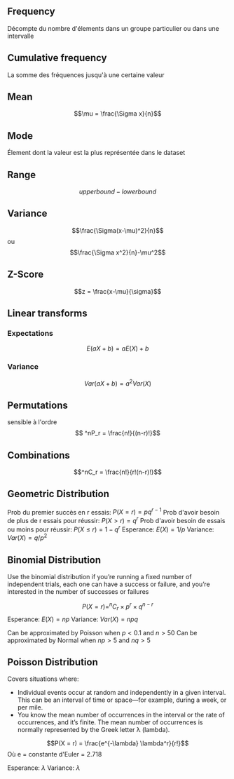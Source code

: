 
## Frequency

Décompte du nombre d'élements dans un groupe particulier ou dans une intervalle

## Cumulative frequency

La somme des fréquences jusqu'à une certaine valeur

## Mean
$$\mu = \frac{\Sigma x}{n}$$
## Mode

Élement dont la valeur est la plus représentée dans le dataset

## Range
$$upperbound - lowerbound$$
## Variance 

$$\frac{\Sigma(x-\mu)^2}{n}$$
ou
$$\frac{\Sigma x^2}{n}-\mu^2$$


## Z-Score

$$z = \frac{x-\mu}{\sigma}$$
## Linear transforms

### Expectations

$$E(aX+b) = aE(X)+b$$

### Variance
$$Var(aX+b) = a^2Var(X)$$

## Permutations
sensible à l'ordre
$$ ^nP_r = \frac{n!}{(n-r)!}$$
## Combinations

$$^nC_r = \frac{n!}{r!(n-r)!}$$

## Geometric Distribution
Prob du premier succès en r essais: $P(X = r) = pq^{r-1}$
Prob d'avoir besoin de plus de r essais pour réussir: $P(X > r) = q^r$
Prob d'avoir besoin de essais ou moins pour réussir: $P(X \leq r) = 1 -q^r$
Esperance: $E(X) = 1/p$
Variance: $Var(X) = q/p^2$

## Binomial Distribution
Use the binomial distribution if you’re running a fixed number of independent trials, each one can have a success or failure, and you’re interested in the number of successes or failures

$$P(X=r) = ^nC_r \times p^r \times q^{n-r}$$
Esperance: $E(X) = np$
Variance: $Var(X) = npq$

Can be approximated by Poisson when $p<0.1$ and $n>50$
Can be approximated by Normal when $np > 5$ and $nq > 5$

## Poisson Distribution
Covers situations where:
- Individual events occur at random and independently in a given
interval. This can be an interval of time or space—for example,
during a week, or per mile.
- You know the mean number of occurrences in the interval or the
rate of occurrences, and it’s finite. The mean number of occurrences
is normally represented by the Greek letter λ (lambda).

$$P(X = r) = \frac{e^{-\lambda} \lambda^r}{r!}$$
Où e = constante d'Euler = 2.718

Esperance: $\lambda$
Variance: $\lambda$
